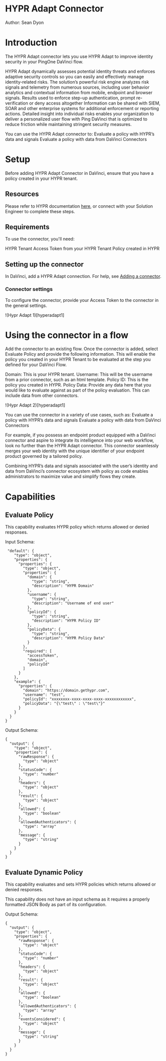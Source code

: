 # HYPR Adapt Connector

Author: 
Sean Dyon

# Introduction

The HYPR Adapt connector lets you use HYPR Adapt to improve identity security in your PingOne DaVinci flow.

HYPR Adapt dynamically assesses potential identity threats and enforces adaptive security controls so you can easily and effectively manage identity-related risks.
The solution’s powerful risk engine analyzes risk signals and telemetry from numerous sources, including user behavior analytics and contextual information from mobile, endpoint and browser signals.
Results used to enforce step-up authentication, prompt re-verification or deny access altogether
Information can be shared with SIEM, SOAR and other enterprise systems for additional enforcement or reporting actions.
Detailed insight into individual risks enables your organization to deliver a personalized user flow with Ping DaVinci that is optimized to reduce friction while maintaining stringent security measures.

You can use the HYPR Adapt connector to:
Evaluate a policy with HYPR’s data and signals
Evaluate a policy with data from DaVinci Connectors


# Setup

Before adding HYPR Adapt Connector in DaVinci, ensure that you have a policy created in your HYPR tenant.

## Resources

Please refer to HYPR documentation [here](https://docs.hypr.com/hyprcloud/docs/cc-std-hypr-adapt), or connect with your Solution Engineer to complete these steps.

## Requirements

To use the connector, you'll need:

HYPR Tenant
Access Token from your HYPR Tenant
Policy created in HYPR

## Setting up the connector

In DaVinci, add a HYPR Adapt connection. For help, see [Adding a connector](https://docs.pingidentity.com/r/en-us/davinci/davinci_adding_a_connection). 

### Connector settings

To configure the connector, provide your Access Token to the connector in the general settings.

!(Hypr Adapt 1)[hyperadapt1]

# Using the connector in a flow

Add the connector to an existing flow. Once the connector is added, select Evaluate Policy and provide the following information. This will enable the policy you created in your HYPR Tenant to be evaluated at the step you defined for your DaVinci Flow.

Domain: This is your HYPR tenant.
Username: This will be the username from a prior connector, such as an html template.
Policy ID: This is the policy you created in HYPR.
Policy Data: Provide any data here that you would like to evaluate against as part of the policy evaluation. This can include data from other connectors.

!(Hypr Adapt 2)[hyperadapt1]

You can use the connector in a variety of use cases, such as:
Evaluate a policy with HYPR’s data and signals
Evaluate a policy with data from DaVinci Connectors

For example, if you possess an endpoint product equipped with a DaVinci connector and aspire to integrate its intelligence into your web workflow, look no further than the HYPR Adapt connector. This connector seamlessly merges your web identity with the unique identifier of your endpoint product governed by a tailored policy.

Combining HYPR’s data and signals associated with the user’s identity and data from DaVinci’s connector ecosystem with policy as code enables administrators to maximize value and simplify flows they create.

# Capabilities

## Evaluate Policy

This capability evaluates HYPR policy which returns allowed or denied responses.

Input Schema:

```
 "default": {
    "type": "object",
    "properties": {
      "properties": {
        "type": "object",
        "properties": {
          "domain": {
            "type": "string",
            "description": "HYPR Domain"
          },
          "username": {
            "type": "string",
            "description": "Username of end user"
          },
          "policyId": {
            "type": "string",
            "description": "HYPR Policy ID"
          },
          "policyData": {
            "type": "string",
            "description": "HYPR Policy Data"
          }
        },
        "required": [
          "accessToken",
          "domain",
          "policyId"
        ]
      }
    },
    "example": {
      "properties": {
        "domain": "https://domain.gethypr.com",
        "username": "test",
        "policyId": "xxxxxxxx-xxxx-xxxx-xxxx-xxxxxxxxxxxx",
        "policyData": "{\"test\" : \"test\"}"
      }
    }
  }
}
```

Output Schema:

```
{
  "output": {
    "type": "object",
    "properties": {
      "rawResponse": {
        "type": "object"
      },
      "statusCode": {
        "type": "number"
      },
      "headers": {
        "type": "object"
      },
      "result": {
        "type": "object"
      },
      "allowed": {
        "type": "boolean"
      },
      "allowedAuthenticators": {
        "type": "array"
      },
      "message": {
        "type": "string"
      }
    }
  }
}
```


## Evaluate Dynamic Policy

This capability evaluates and sets HYPR policies which returns allowed or denied responses.

This capability does not have an input schema as it requires a properly formatted JSON Body as part of its configuration.

Output Schema: 

```
{
  "output": {
    "type": "object",
    "properties": {
      "rawResponse": {
        "type": "object"
      },
      "statusCode": {
        "type": "number"
      },
      "headers": {
        "type": "object"
      },
      "result": {
        "type": "object"
      },
      "allowed": {
        "type": "boolean"
      },
      "allowedAuthenticators": {
        "type": "array"
      },
      "eventsConsidered": {
        "type": "object"
      },
      "message": {
        "type": "string"
      }
    }
  }
}
```

